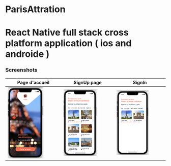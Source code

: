 # ParisAttration 


# React Native full stack cross platform application ( ios and androide )
### Screenshots
Page d'accueil  | SignUp page | SignIn |
------------- | ------------- | ------------- 
<img src="01.png" alt="Logo" width=70% height=70%  >  | <img src="1.png" alt="Logo" width=70% height=70%  > | <img src="2.png" alt="Logo" width=70% height=70%  >
